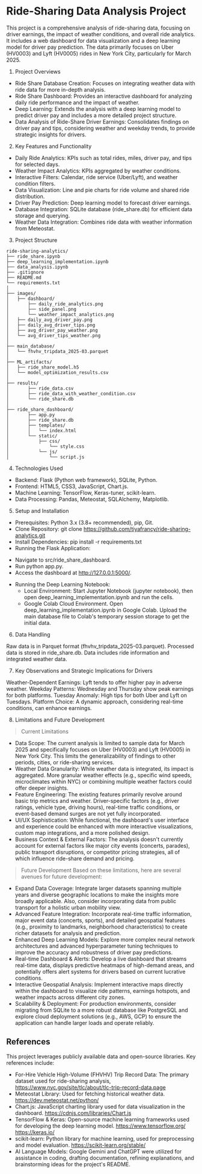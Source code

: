 # Ride-Sharing Data Analysis Project
This project is a comprehensive analysis of ride-sharing data, focusing on driver earnings, the impact of weather conditions, and overall ride analytics. It includes a web dashboard for data visualization and a deep learning model for driver pay prediction. The data primarily focuses on Uber (HV0003) and Lyft (HV0005) rides in New York City, particularly for March 2025.
     
1. Project Overviews
* Ride Share Database Creation: Focuses on integrating weather data with ride data for more in-depth analysis.
* Ride Share Dashboard: Provides an interactive dashboard for analyzing daily ride performance and the impact of weather.
* Deep Learning: Extends the analysis with a deep learning model to predict driver pay and includes a more detailed project structure.
* Data Analysis of Ride-Share Driver Earnings: Consolidates findings on driver pay and tips, considering weather and weekday trends, to provide strategic insights for drivers.
      
2. Key Features and Functionality
* Daily Ride Analytics: KPIs such as total rides, miles, driver pay, and tips for selected days.
* Weather Impact Analytics: KPIs aggregated by weather conditions.
* Interactive Filters: Calendar, ride service (Uber/Lyft), and weather condition filters.
* Data Visualization: Line and pie charts for ride volume and shared ride distribution.
* Driver Pay Prediction: Deep learning model to forecast driver earnings.
* Database Integration: SQLite database (ride_share.db) for efficient data storage and querying.
* Weather Data Integration: Combines ride data with weather information from Meteostat.
      
3. Project Structure
```text
ride-sharing-analytics/
├── ride_share.ipynb
├── deep_learning_implementation.ipynb
├── data_analysis.ipynb
├── .gitignore
├── README.md
└── requirements.txt
│
├── images/
│   ├── dashboard/
│       ├── daily_ride_analytics.png
│       ├── side_panel.png
│       └── weather_impact_analytics.png
│   ├── daily_avg_driver_pay.png
│   ├── daily_avg_driver_tips.png
│   ├── avg_driver_pay_weather.png
│   └── avg_driver_tips_weather.png
│
├── main_database/
│   └── fhvhv_tripdata_2025-03.parquet
│
├── ML_artifacts/
│   ├── ride_share_model.h5
│   └── model_optimization_results.csv
│
├── results/
│       ├── ride_data.csv
│       ├── ride_data_with_weather_condition.csv
│       └── ride_share.db       
│   
├── ride_share_dashboard/
│       ├── app.py
│       ├── ride_share.db
│       ├── templates/
│       │   └── index.html
│       └── static/
│           ├── css/
│               └── style.css
│           └── js/
│               └── script.js
```

4. Technologies Used
             
- Backend: Flask (Python web framework), SQLite, Python.
- Frontend: HTML5, CSS3, JavaScript, Chart.js.
- Machine Learning: TensorFlow, Keras-tuner, scikit-learn.
- Data Processing: Pandas, Meteostat, SQLAlchemy, Matplotlib.
            
5. Setup and Installation
         
- Prerequisites: Python 3.x (3.8+ recommended), pip, Git.
- Clone Repository: git clone https://github.com/tiyafrancy/ride-sharing-analytics.git 
- Install Dependencies: pip install -r requirements.txt
- Running the Flask Application:
* Navigate to src/ride_share_dashboard.
* Run python app.py.
* Access the dashboard at http://127.0.0.1:5000/.
- Running the Deep Learning Notebook:
  * Local Environment: Start Jupyter Notebook (jupyter notebook), then open deep_learning_implementation.ipynb and run the cells.
  * Google Colab Cloud Environment. Open deep_learning_implementation.ipynb in Google Colab. Upload the main database file to Colab's temporary session storage to get the initial data.
       
6. Data Handling
         
Raw data is in Parquet format (fhvhv_tripdata_2025-03.parquet).
Processed data is stored in ride_share.db.
Data includes ride information and integrated weather data.
     
7. Key Observations and Strategic Implications for Drivers
         
Weather-Dependent Earnings: Lyft tends to offer higher pay in adverse weather.
Weekday Patterns: Wednesday and Thursday show peak earnings for both platforms.
Tuesday Anomaly: High tips for both Uber and Lyft on Tuesdays.
Platform Choice: A dynamic approach, considering real-time conditions, can enhance earnings.
     
8. Limitations and Future Development
     
> Current Limitations
* Data Scope: The current analysis is limited to sample data for March 2025 and specifically focuses on Uber (HV0003) and Lyft (HV0005) in New York City. This limits the generalizability of findings to other periods, cities, or ride-sharing services.
* Weather Data Granularity: While weather data is integrated, its impact is aggregated. More granular weather effects (e.g., specific wind speeds, microclimates within NYC) or combining multiple weather factors could offer deeper insights.
* Feature Engineering: The existing features primarily revolve around basic trip metrics and weather. Driver-specific factors (e.g., driver ratings, vehicle type, driving hours), real-time traffic conditions, or event-based demand surges are not yet fully incorporated.
* UI/UX Sophistication: While functional, the dashboard's user interface and experience could be enhanced with more interactive visualizations, custom map integrations, and a more polished design.
* Business Context & External Factors: The analysis doesn't currently account for external factors like major city events (concerts, parades), public transport disruptions, or competitor pricing strategies, all of which influence ride-share demand and pricing.
      
> Future Development
Based on these limitations, here are several avenues for future development:

* Expand Data Coverage: Integrate larger datasets spanning multiple years and diverse geographic locations to make the insights more broadly applicable. Also, consider incorporating data from public transport for a holistic urban mobility view.
* Advanced Feature Integration: Incorporate real-time traffic information, major event data (concerts, sports), and detailed geospatial features (e.g., proximity to landmarks, neighborhood characteristics) to create richer datasets for analysis and prediction.
* Enhanced Deep Learning Models: Explore more complex neural network architectures and advanced hyperparameter tuning techniques to improve the accuracy and robustness of driver pay predictions.
* Real-time Dashboard & Alerts: Develop a live dashboard that streams real-time data, displays predictive heatmaps of high-demand areas, and potentially offers alert systems for drivers based on current lucrative conditions.
* Interactive Geospatial Analysis: Implement interactive maps directly within the dashboard to visualize ride patterns, earnings hotspots, and weather impacts across different city zones.
* Scalability & Deployment: For production environments, consider migrating from SQLite to a more robust database like PostgreSQL and explore cloud deployment solutions (e.g., AWS, GCP) to ensure the application can handle larger loads and operate reliably.

## References

This project leverages publicly available data and open-source libraries. Key references include:
- For-Hire Vehicle High-Volume (FHVHV) Trip Record Data: The primary dataset used for ride-sharing analysis, https://www.nyc.gov/site/tlc/about/tlc-trip-record-data.page 
- Meteostat Library: Used for fetching historical weather data. https://dev.meteostat.net/python/
- Chart.js: JavaScript charting library used for data visualization in the dashboard. https://cdnjs.com/libraries/Chart.js
- TensorFlow & Keras: Open-source machine learning frameworks used for developing the deep learning model. https://www.tensorflow.org/   https://keras.io/
- scikit-learn: Python library for machine learning, used for preprocessing and model evaluation. https://scikit-learn.org/stable/
- AI Language Models: Google Gemini and ChatGPT were utilized for assistance in coding, drafting documentation, refining explanations, and brainstorming ideas for the project's README.

